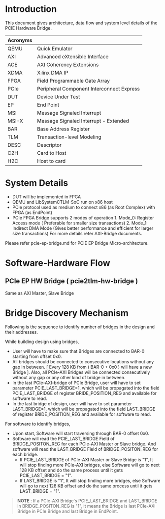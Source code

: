 

# Introduction

This document gives architecture, data flow and system level details of the
PCIE Hardware Bridge.

|Acronyms|                                               |
|--------|-----------------------------------------------|
|QEMU	 | Quick Emulator                                |
|AXI	 | Advanced eXtensible Interface                 |
|ACE	 | AXI Coherency Extensions                      |
|XDMA	 | Xilinx DMA IP                                 |
|FPGA	 | Field Programmable Gate Array                 |
|PCIe	 | Peripheral Component Interconnect Express     |
|DUT	 | Device Under Test                             |
|EP	 | End Point                                     |
|MSI	 | Message Signaled Interrupt                    |
|MSI-X	 | Message Signaled Interrupt - Extended         |
|BAR	 | Base Address Register                         |
|TLM	 | Transaction-level Modeling                    |
|DESC	 | Descriptor                                    |
|C2H	 | Card to Host                                  |
|H2C	 | Host to card                                  |


# System Details



 - DUT will be implemented in FPGA
 - QEMU and  LibSystemCTLM-SoC run on x86 host
 - PCIe protocol used as medium to connect x86 (as Root Complex) with FPGA (as EndPoint)
 - PCIe FPGA Bridge supports 2 modes of operation
        1. Mode_0: Register Access mode ( Preferable for smaller size
        transactions) 
        2. Mode_1: Indirect DMA Mode (Gives better performance and
        efficient for larger size transactions) 
        For more details refer AXI-Bridge documents.

Please refer pcie-ep-bridge.md for PCIE EP Bridge Micro-architecture.


# Software-Hardware Flow



## PCIe EP HW Bridge ( pcie2tlm-hw-bridge )

Same as AXI Master, Slave Bridge


# Bridge Discovery Mechanism

Following is the sequence to identify number of bridges in the design and their
addresses.

While building design using bridges,

- User will have to make sure that Bridges are connected to BAR-0 starting from
  offset 0x0.
- All bridges should be connected to consecutive locations without any gap in
  between. [ Every 128 KB from ( BAR-0 + 0x0 ) will have a new Bridge ]. Also,
  all PCIe-AXI Bridges will be connected consecutively without any gap or any
  other kind of bridge in between.
- In the last PCIe-AXI-bridge of PCIe Bridge, user will have to set parameter
  PCIE_LAST_BRIDGE=1, which will be propagated into the field PCIE_LAST_BRIDGE
  of register BRIDE_POSITION_REG and available for software to read.
- In the last bridge of design, user will have to set parameter LAST_BRIDGE=1,
  which will be propagated into the field LAST_BRIDGE of register
  BRIDE_POSITION_REG and available for software to read.

For software to identify bridges,

- Upon start, Software will start traversing through BAR-0 offset 0x0.
- Software will read the PCIE_LAST_BRIDGE Field of BRIDGE_POSITON_REG for each
  PCIe-AXI Master or Slave bridge. And software will read the LAST_BRIDGE Field
  of BRIDGE_POSITON_REG for each bridge.
  - If PCIE_LAST_BRIDGE of PCIe-AXI Master or Slave Bridge is "1", It will stop
    finding more PCIe-AXI bridges, else Software will go to next 128 KB offset
    and do the same process until it gets PCIE_LAST_BRIDGE = "1".  
  - If LAST_BRIDGE is "1", It will stop finding more bridges, else Software will
    go to next 128 KB offset and do the same process until it gets LAST_BRIDGE =
    "1". 

> **NOTE** : If a PCIe-AXI Bridge's PCIE_LAST_BRIDGE and LAST_BRIDGE in
BRIDGE_POSITON_REG is "1", it means the Bridge is last PCIe-AXI Bridge in PCIe
Bridge and last Bridge in EndPoint.
